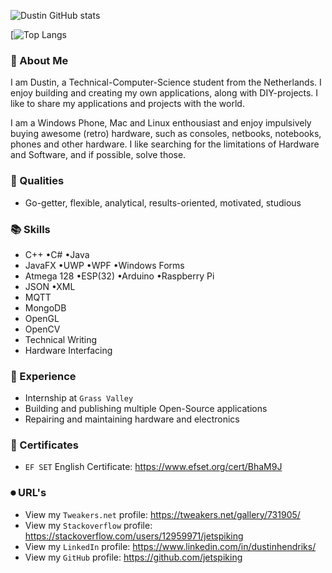![Dustin GitHub stats](https://github-readme-stats.vercel.app/api?username=jetspiking&show_icons=true&theme=nightowl)

[![Top Langs](https://github-readme-stats.vercel.app/api/top-langs/?username=jetspiking&theme=nightowl)

### 📕 About Me  

I am Dustin, a Technical-Computer-Science student from the Netherlands. I enjoy building and creating my own applications, along with DIY-projects. I like to share my applications and projects with the world.

I am a Windows Phone, Mac and Linux enthousiast and enjoy impulsively buying awesome (retro) hardware, such as consoles, netbooks, notebooks, phones and other hardware.  I like searching for the limitations of Hardware and Software, and if possible, solve those.   

### 👤 Qualities
- Go-getter, flexible, analytical, results-oriented, motivated, studious

### 📚 Skills
- C++  •C#  •Java
- JavaFX  •UWP  •WPF  •Windows Forms
- Atmega 128  •ESP(32)  •Arduino  •Raspberry Pi
- JSON  •XML
- MQTT
- MongoDB
- OpenGL 
- OpenCV 
- Technical Writing
- Hardware Interfacing

### 📖 Experience
- Internship at ```Grass Valley```
- Building and publishing multiple Open-Source applications
- Repairing and maintaining hardware and electronics 

### 🔖 Certificates
- ```EF SET``` English Certificate: 
https://www.efset.org/cert/BhaM9J

### ⏺ URL's
- View my ```Tweakers.net``` profile: 
https://tweakers.net/gallery/731905/
- View my ```Stackoverflow``` profile:
https://stackoverflow.com/users/12959971/jetspiking
- View my ```LinkedIn``` profile:
https://www.linkedin.com/in/dustinhendriks/
- View my ```GitHub``` profile:
https://github.com/jetspiking
